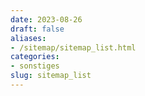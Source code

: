 ```yaml
---
date: 2023-08-26
draft: false
aliases:
- /sitemap/sitemap_list.html
categories:
- sonstiges
slug: sitemap_list
---
```



